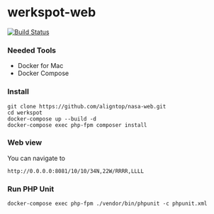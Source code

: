 # werkspot-web

[![Build Status](https://travis-ci.com/aligntop/nasa-web.svg?branch=master)](https://travis-ci.com/aligntop/nasa-web)

### Needed Tools
- Docker for Mac
- Docker Compose

### Install
```
git clone https://github.com/aligntop/nasa-web.git
cd werkspot
docker-compose up --build -d
docker-compose exec php-fpm composer install
```

### Web view
You can navigate to
```
http://0.0.0.0:8081/10/10/34N,22W/RRRR,LLLL
```

### Run PHP Unit
```
docker-compose exec php-fpm ./vendor/bin/phpunit -c phpunit.xml
```

